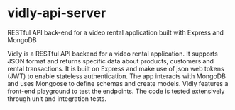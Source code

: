 # vidly-api-server
RESTful API back-end for a video rental application built with Express and MongoDB

Vidly is a RESTful API backend for a video rental application. It supports JSON format and returns specific data about products, customers and rental transactions. It is built on Express and make use of json web tokens (JWT) to enable stateless authentication. The app interacts with MongoDB and uses Mongoose to define schemas and create models. Vidly features a front-end playground to test the endpoints. The code is tested extensively through unit and integration tests. 
